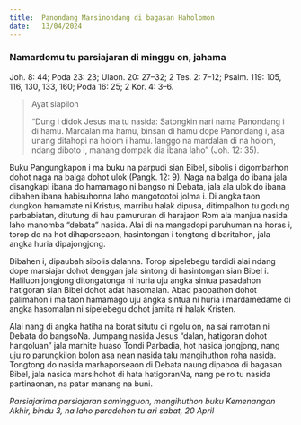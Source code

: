 ```yaml
---
title:  Panondang Marsinondang di bagasan Haholomon
date:   13/04/2024
---
```


### Namardomu tu parsiajaran di minggu on, jahama
Joh. 8: 44; Poda 23: 23; Ulaon. 20: 27–32; 2 Tes. 2: 7–12; Psalm. 119: 105, 116, 130, 133, 160; Poda 16: 25; 2 Kor. 4: 3–6.

> <p>Ayat siapilon</p>
> “Dung i didok Jesus ma tu nasida: Satongkin nari nama Panondang i di hamu. Mardalan ma hamu, binsan di hamu dope Panondang i, asa unang ditahopi na holom i hamu. Ianggo na mardalan di na holom, ndang diboto i, manang dompak dia ibana laho” (Joh. 12: 35).

Buku Pangungkapon i ma buku na parpudi sian Bibel, sibolis i digombarhon dohot naga na balga dohot ulok (Pangk. 12: 9). Naga na balga do ibana jala disangkapi ibana do hamamago ni bangso ni Debata, jala ala ulok do ibana dibahen ibana habisuhonna laho mangotootoi jolma i. Di angka taon dungkon hamamate ni Kristus, marribu halak dipusa, ditimpalhon tu godung parbabiatan, ditutung di hau pamururan di harajaon Rom ala manjua nasida laho manomba “debata” nasida. Alai di na mangadopi paruhuman na horas i, torop do na hot dihaporseaon, hasintongan i tongtong dibaritahon, jala angka huria dipajongjong.

Dibahen i, dipaubah sibolis dalanna. Torop sipelebegu tardidi alai ndang dope marsiajar dohot denggan jala sintong di hasintongan sian Bibel i. Haliluon jongjong ditongatonga ni huria uju angka sintua pasadahon hatigoran sian Bibel dohot adat hasomalan. Abad paopathon dohot palimahon i ma taon hamamago uju angka sintua ni huria i mardamedame di angka hasomalan ni sipelebegu dohot jamita ni halak Kristen.

Alai nang di angka hatiha na borat situtu di ngolu on, na sai ramotan ni Debata do bangsoNa. Jumpang nasida Jesus “dalan, hatigoran dohot hangoluan” jala marhite huaso Tondi Parbadia, hot nasida jongjong, nang uju ro parungkilon bolon asa nean nasida talu mangihuthon roha nasida. Tongtong do nasida marhaporseaon di Debata naung dipaboa di bagasan Bibel, jala nasida marsihohot di hata hatigoranNa, nang pe ro tu nasida partinaonan, na patar manang na buni.

_Parsiajarima parsiajaran samingguon, mangihuthon buku Kemenangan Akhir, bindu 3, na laho paradehon tu ari sabat, 20 April_